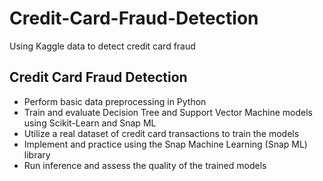# Credit-Card-Fraud-Detection
Using Kaggle data to detect credit card fraud
## Credit Card Fraud Detection
* Perform basic data preprocessing in Python
* Train and evaluate Decision Tree and Support Vector Machine models using Scikit-Learn and Snap ML
* Utilize a real dataset of credit card transactions to train the models
* Implement and practice using the Snap Machine Learning (Snap ML) library
* Run inference and assess the quality of the trained models
